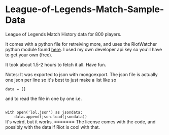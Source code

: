 # League-of-Legends-Match-Sample-Data

League of Legends Match History data for 800 players.

It comes with a python file for retreiving more, and uses the RiotWatcher python module found <a href="https://github.com/pseudonym117/Riot-Watcher">here</a>.
I used my own developer api key so you'll have to get your own (free).

It took about 1.5-2 hours to fetch it all. Have fun.

Notes:
It was exported to json with mongoexport. The json file is actually one json per line so it's best to just make a list like so

<code>data = []</code>

and to read the file in one by one i.e.

<code>
with open('lol.json') as jsondata:
	data.append(json.load(jsondata))
</code>
It's weird, but it works.
=======
The license comes with the code, and possibly with the data if Riot is cool with that. 

